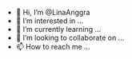 - 👋 Hi, I’m @LinaAnggra
- 👀 I’m interested in ...
- 🌱 I’m currently learning ...
- 💞️ I’m looking to collaborate on ...
- 📫 How to reach me ...

<!---
LinaAnggra/LinaAnggra is a ✨ special ✨ repository because its `README.md` (this file) appears on your GitHub profile.
You can click the Preview link to take a look at your changes.
--->
